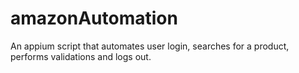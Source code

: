 # amazonAutomation
An appium script that automates user login, searches for a product, performs validations and logs out.
